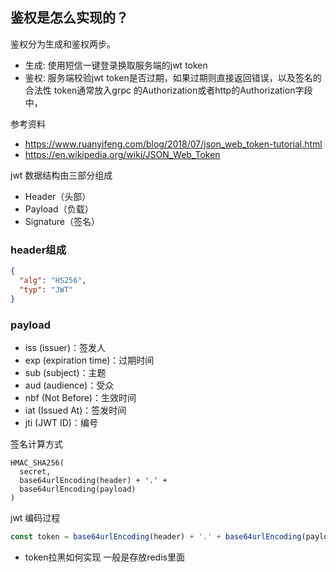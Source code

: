 
## 鉴权是怎么实现的？

鉴权分为生成和鉴权两步。

* 生成: 使用短信一键登录换取服务端的jwt token
* 鉴权: 服务端校验jwt token是否过期，如果过期则直接返回错误，以及签名的合法性
token通常放入grpc 的Authorization或者http的Authorization字段中，

参考资料

* <https://www.ruanyifeng.com/blog/2018/07/json_web_token-tutorial.html>
* <https://en.wikipedia.org/wiki/JSON_Web_Token>

jwt 数据结构由三部分组成

* Header（头部）
* Payload（负载）
* Signature（签名）

### header组成

```json
{
  "alg": "HS256",
  "typ": "JWT"
}
```

### payload

* iss (issuer)：签发人
* exp (expiration time)：过期时间
* sub (subject)：主题
* aud (audience)：受众
* nbf (Not Before)：生效时间
* iat (Issued At)：签发时间
* jti (JWT ID)：编号

签名计算方式

```console
HMAC_SHA256(
  secret,
  base64urlEncoding(header) + '.' +
  base64urlEncoding(payload)
)
```

jwt 编码过程

```js
const token = base64urlEncoding(header) + '.' + base64urlEncoding(payload) + '.' + base64urlEncoding(signature)
```

* token拉黑如何实现
一般是存放redis里面
